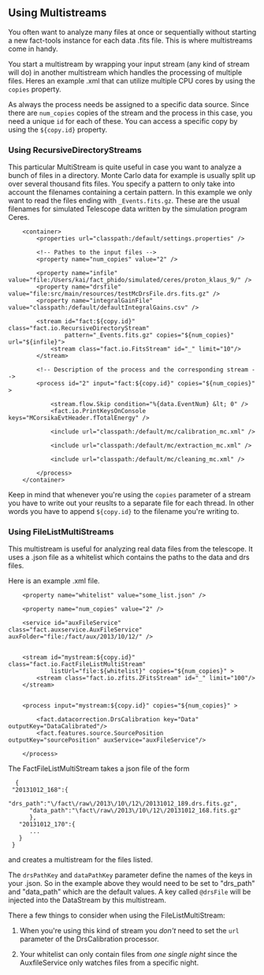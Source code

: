 ## Using Multistreams

You often want to analyze many files at once or sequentially without starting a new fact-tools instance for each
data .fits file. This is where multistreams come in handy.

You start a multistream by wrapping your input stream  (any kind of stream will do) in another multistream which handles 
the processing of multiple files. Heres an example .xml that can utilize multiple CPU cores by using the `copies` property.


As always the process needs be assigned to a specific data source. Since there are `num_copies` copies of the stream and
the process in this case, you need a unique `id` for each of these. You can access a specific copy by using the 
`${copy.id}` property.


### Using RecursiveDirectoryStreams

This particular MultiStream is quite useful in case you want to analyze a bunch of files in a directory. 
Monte Carlo data for example is usually split up over several thousand fits files. You specify a pattern 
to only take into account the filenames containing a certain pattern. In this example we only want to read 
the files ending with `_Events.fits.gz`. These are the usual filenames for simulated Telescope data written
by the simulation program Ceres.


        <container>
            <properties url="classpath:/default/settings.properties" />
      
            <!-- Pathes to the input files -->
            <property name="num_copies" value="2" />
        
            <property name="infile" value="file:/Users/kai/fact_phido/simulated/ceres/proton_klaus_9/" />
            <property name="drsfile" value="file:src/main/resources/testMcDrsFile.drs.fits.gz" />
            <property name="integralGainFile" value="classpath:/default/defaultIntegralGains.csv" />
        
            <stream id="fact:${copy.id}" class="fact.io.RecursiveDirectoryStream"
                    pattern="_Events.fits.gz" copies="${num_copies}" url="${infile}">
                <stream class="fact.io.FitsStream" id="_" limit="10"/>
            </stream>
        
            <!-- Description of the process and the corresponding stream -->
            <process id="2" input="fact:${copy.id}" copies="${num_copies}" >
        
                <stream.flow.Skip condition="%{data.EventNum} &lt; 0" />
                <fact.io.PrintKeysOnConsole keys="MCorsikaEvtHeader.fTotalEnergy" />
        
                <include url="classpath:/default/mc/calibration_mc.xml" />
        
                <include url="classpath:/default/mc/extraction_mc.xml" />
        
                <include url="classpath:/default/mc/cleaning_mc.xml" />
        
            </process>
        </container>

Keep in mind that whenever you're using the `copies` parameter of a stream you have to write out your reuslts 
to a separate file for each thread. In other words you have to append `${copy.id}` to the filename you're writing to.
 
 


### Using  FileListMultiStreams

This multistream is useful for analyzing real data files from the telescope. It uses a .json file as a whitelist
which contains the paths to the data and drs files.

Here is an example .xml file.


        <property name="whitelist" value="some_list.json" />

        <property name="num_copies" value="2" />

        <service id="auxFileService" class="fact.auxservice.AuxFileService" auxFolder="file:/fact/aux/2013/10/12/" />


        <stream id="mystream:${copy.id}" class="fact.io.FactFileListMultiStream"
                listUrl="file:${whitelist}" copies="${num_copies}" >
            <stream class="fact.io.zfits.ZFitsStream" id="_" limit="100"/>
        </stream>


        <process input="mystream:${copy.id}" copies="${num_copies}" >

            <fact.datacorrection.DrsCalibration key="Data" outputKey="DataCalibrated"/>
            <fact.features.source.SourcePosition outputKey="sourcePosition" auxService="auxFileService"/>

        </process>


The FactFileListMultiStream takes a json file of the form

      {
     "20131012_168":{
          "drs_path":"\/fact\/raw\/2013\/10\/12\/20131012_189.drs.fits.gz",
          "data_path":"\fact\/raw\/2013\/10\/12\/20131012_168.fits.gz"
          },
       "20131012_170":{
          ...
       }
     }

and creates a multistream for the files listed.

The `drsPathKey` and `dataPathKey` parameter define the names of the keys in your .json. So in the example above they
would need to be set to "drs_path" and "data_path" which are the default values. A key called `@drsFile` will
be injected into the DataStream by this multistream.

There a few things to consider when using the FileListMultiStream:

1. When you're using this kind of stream you *don't*  need to set the `url` parameter of the DrsCalibration processor.

2. Your whitelist can only contain files from *one single night* since the AuxfileService only watches files from a 
specific night.
